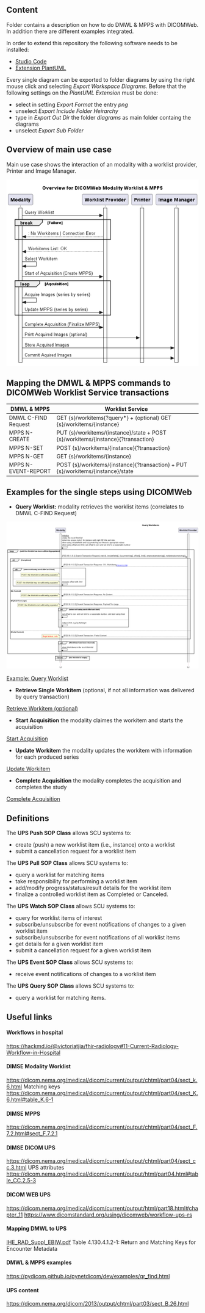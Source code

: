 
## Content 
Folder contains a description on how to do DMWL & MPPS with DICOMWeb.
In addition there are different examples integrated.

In order to extend this repository the following software needs to be installed:
- [Studio Code](https://code.visualstudio.com/)
- [Extension PlantUML](https://marketplace.visualstudio.com/items?itemName=jebbs.plantuml)

Every single diagram can be exported to folder diagrams by using the right mouse click and selecting *Export Workspace Diagrams*. 
Before that the following settings on the *PlantUML Extension* must be done:
- select in setting *Export Format* the entry *png*
- unselect *Export Include Folder Heirarchy*
- type in *Export Out Dir* the folder *diagrams* as main folder containg the diagrams
- unselect *Export Sub Folder*

## Overview of main use case
Main use case shows the interaction of an modality with a worklist provider, Printer and Image Manager. 

![Overview Diagram](diagrams/Overview.png)

## Mapping the DMWL & MPPS commands to DICOMWeb Worklist Service transactions
| DMWL & MPPS | Worklist Service |
|-------------|----------|
| DMWL C-FIND Request | GET {s}/workitems{?query*} + (optional) GET {s}/workitems/{instance}   |
| MPPS N-CREATE | PUT {s}/workitems/{instance}/state + POST {s}/workitems/{instance}{?transaction}  |
| MPPS N-SET | POST {s}/workitems/{instance}{?transaction}  |
| MPPS N-GET | GET {s}/workitems/{instance} |
| MPPS N-EVENT-REPORT | POST {s}/workitems/{instance}{?transaction} + PUT {s}/workitems/{instance}/state |

## Examples for the single steps using DICOMWeb
- **Query Worklist:** modality retrieves the worklist items (correlates to DMWL C-FIND Request)

![Query Worklist](diagrams/Query_Worklist.png)

[Example: Query Worklist](10-Query-Worklist.md) 

- **Retrieve Single Workitem** (optional, if not all information was delivered by query transaction)

[Retrieve Workitem (optional)](11-Retrieve-Workitem.md)

- **Start Acquisition** the modality claimes the workitem and starts the acquisition

[Start Acquisition](12-Start-Acquisition.md)

- **Update Workitem** the modality updates the workitem with information for each produced series

[Update Workitem](13-Update-MPPS.md)

- **Complete Acquisition** the modality completes the acquisition and completes the study

[Complete Acquisition](14-Complete-Acquisition.md)

## Definitions
The **UPS Push SOP Class** allows SCU systems to:
- create (push) a new worklist item (i.e., instance) onto a worklist
- submit a cancellation request for a worklist item

The **UPS Pull SOP Class** allows SCU systems to:
- query a worklist for matching items
- take responsibility for performing a worklist item
- add/modify progress/status/result details for the worklist item
- finalize a controlled worklist item as Completed or Canceled.

The **UPS Watch SOP Class** allows SCU systems to:
- query for worklist items of interest
- subscribe/unsubscribe for event notifications of changes to a given worklist item
- subscribe/unsubscribe for event notifications of all worklist items
- get details for a given worklist item
- submit a cancellation request for a given worklist item

The **UPS Event SOP Class** allows SCU systems to:
- receive event notifications of changes to a worklist item

The **UPS Query SOP Class** allows SCU systems to:
- query a worklist for matching items.

## Useful links
#### Workflows in hospital
https://hackmd.io/@victoriatjia/fhir-radiology#11-Current-Radiology-Workflow-in-Hospital

#### DIMSE Modality Worklist
https://dicom.nema.org/medical/dicom/current/output/chtml/part04/sect_k.6.html
Matching keys
https://dicom.nema.org/medical/dicom/current/output/chtml/part04/sect_K.6.html#table_K.6-1

#### DIMSE MPPS
https://dicom.nema.org/medical/dicom/current/output/chtml/part04/sect_F.7.2.html#sect_F.7.2.1

#### DIMSE DICOM UPS
https://dicom.nema.org/medical/dicom/current/output/chtml/part04/sect_cc.3.html
UPS attributes
https://dicom.nema.org/medical/dicom/current/output/html/part04.html#table_CC.2.5-3

#### DICOM WEB UPS
https://dicom.nema.org/medical/dicom/current/output/html/part18.html#chapter_11
https://www.dicomstandard.org/using/dicomweb/workflow-ups-rs

#### Mapping DMWL to UPS
[IHE_RAD_Suppl_EBIW.pdf](https://eur04.safelinks.protection.outlook.com/?url=https%3A%2F%2Fwww.ihe.net%2FuploadedFiles%2FDocuments%2FRadiology%2FIHE_RAD_Suppl_EBIW.pdf%23page%3D61&data=05%7C01%7Cdieter.krotz%40siemens-healthineers.com%7C1f152786c550400ada1a08db1fcac085%7C5dbf1add202a4b8d815bbf0fb024e033%7C0%7C0%7C638138728255656972%7CUnknown%7CTWFpbGZsb3d8eyJWIjoiMC4wLjAwMDAiLCJQIjoiV2luMzIiLCJBTiI6Ik1haWwiLCJXVCI6Mn0%3D%7C3000%7C%7C%7C&sdata=NrIebDyqLlLYrPjhjR8tAh5KyYjyS017IiLYe5%2FGfxM%3D&reserved=0)
Table 4.130.4.1.2-1: Return and Matching Keys for Encounter Metadata

#### DMWL & MPPS examples
https://pydicom.github.io/pynetdicom/dev/examples/qr_find.html

#### UPS content
https://dicom.nema.org/dicom/2013/output/chtml/part03/sect_B.26.html
